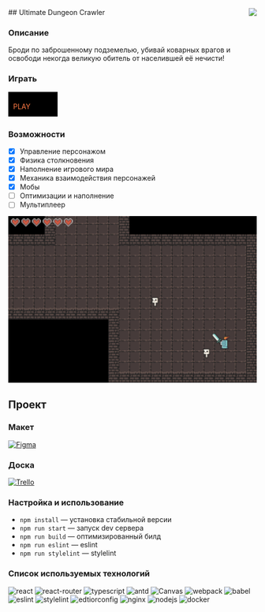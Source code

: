 <div style="display:flex;flex-direction:row;justify-content:space-between;">
    ## Ultimate Dungeon Crawler 
    <img src="logo.svg">
</div>

### Описание
Броди по заброшенному подземелью, убивай коварных врагов и освободи некогда великую обитель от населившей её нечисти!

### Играть

<a href="https://udc.ya-praktikum.tech/">
    <svg width="120" height="50" rx="10" ry="10">
    <g>
        <rect x="0" y="0" width="100" height="50" />
        <text x="10" y="35" fill="#ff7a45" class="icon">PLAY</text>
    </g>
    </svg>
</a>


### Возможности

- [x] Управление персонажом
- [x] Физика столкновения
- [x] Наполнение игрового мира
- [x] Механика взаимодействия персонажей
- [x] Мобы
- [ ] Оптимизации и наполнение
- [ ] Мультиплеер

<img src="assets/screenshot.png"
     alt="Gameplay" width="1500">

## Проект

### Макет

<a href="https://www.figma.com/file/LuTOz9FyyFDmnYaOydLYS0/Game-UI?node-id=133952%3A182044">
    <img src="https://img.shields.io/badge/Figma-F24E1E?style=for-the-badge&logo=figma&logoColor=white"
        alt="Figma" width="80" height="28">
</a>

### Доска

<a href="https://trello.com/yandexpracticumgame">
    <img src="https://img.shields.io/badge/Trello-0052CC?style=for-the-badge&logo=trello&logoColor=white"
        alt="Trello" width="80" height="28">
</a>

### Настройка и использование

- `npm install` — установка стабильной версии
- `npm run start` — запуск dev сервера
- `npm run build` — оптимизированный билд
- `npm run eslint` — eslint
- `npm run stylelint` — stylelint

### Список используемых технологий
![react](https://img.shields.io/badge/React-20232A?style=for-the-badge&logo=react&logoColor=61DAFB)
![react-router](https://img.shields.io/badge/React_Router-CA4245?style=for-the-badge&logo=react-router&logoColor=white)
![typescript](https://img.shields.io/badge/TypeScript-007ACC?style=for-the-badge&logo=typescript&logoColor=white)
![antd](https://img.shields.io/badge/Ant%20Design-1890FF?style=for-the-badge&logo=antdesign&logoColor=white)
<img src="https://i.imgur.com/YpEmDFi.jpeg"
     alt="Canvas" width="80" height="28">
![webpack](https://img.shields.io/badge/Webpack-8DD6F9?style=for-the-badge&logo=Webpack&logoColor=white)
![babel](https://img.shields.io/badge/Babel-F9DC3E?style=for-the-badge&logo=babel&logoColor=white)
![eslint](https://img.shields.io/badge/eslint-3A33D1?style=for-the-badge&logo=eslint&logoColor=white)
![stylelint](https://img.shields.io/badge/stylelint-000?style=for-the-badge&logo=stylelint&logoColor=white)
![edtiorconfig](https://img.shields.io/badge/Editor%20Config-E0EFEF?style=for-the-badge&logo=editorconfig&logoColor=000)
![nginx](https://img.shields.io/badge/Nginx-009639?style=for-the-badge&logo=nginx&logoColor=white)
![nodejs](https://img.shields.io/badge/Node.js-339933?style=for-the-badge&logo=nodedotjs&logoColor=white)
![docker](https://img.shields.io/badge/Docker-2CA5E0?style=for-the-badge&logo=docker&logoColor=white)
